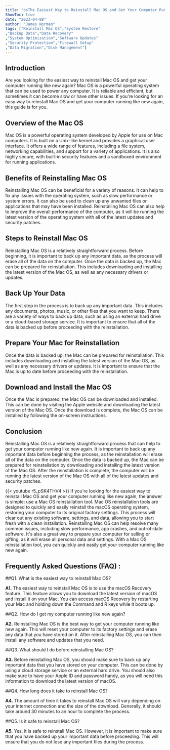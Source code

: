 ```yaml
---
title: "osThe Easiest Way to Reinstall Mac OS and Get Your Computer Running Like New Again!"
ShowToc: true 
date: "2023-04-08"
author: "James Norman" 
tags: ["Reinstall Mac OS","System Restore"
,"Backup Data","Data Recovery"
,"System Optimization","Software Updates"
,"Security Protection","Firewall Setup"
,"Data Migration","Disk Management"]
---
```

## Introduction

Are you looking for the easiest way to reinstall Mac OS and get your computer running like new again? Mac OS is a powerful operating system that can be used to power any computer. It is reliable and efficient, but sometimes it can become slow or have other issues. If you’re looking for an easy way to reinstall Mac OS and get your computer running like new again, this guide is for you.

## Overview of the Mac OS

Mac OS is a powerful operating system developed by Apple for use on Mac computers. It is built on a Unix-like kernel and provides a graphical user interface. It offers a wide range of features, including a file system, networking capabilities, and support for a variety of applications. It is also highly secure, with built-in security features and a sandboxed environment for running applications.

## Benefits of Reinstalling Mac OS

Reinstalling Mac OS can be beneficial for a variety of reasons. It can help to fix any issues with the operating system, such as slow performance or system errors. It can also be used to clean up any unwanted files or applications that may have been installed. Reinstalling Mac OS can also help to improve the overall performance of the computer, as it will be running the latest version of the operating system with all of the latest updates and security patches.

## Steps to Reinstall Mac OS

Reinstalling Mac OS is a relatively straightforward process. Before beginning, it is important to back up any important data, as the process will erase all of the data on the computer. Once the data is backed up, the Mac can be prepared for reinstallation. This includes downloading and installing the latest version of the Mac OS, as well as any necessary drivers or updates.

## Back Up Your Data

The first step in the process is to back up any important data. This includes any documents, photos, music, or other files that you want to keep. There are a variety of ways to back up data, such as using an external hard drive or a cloud-based storage service. It is important to ensure that all of the data is backed up before proceeding with the reinstallation.

## Prepare Your Mac for Reinstallation

Once the data is backed up, the Mac can be prepared for reinstallation. This includes downloading and installing the latest version of the Mac OS, as well as any necessary drivers or updates. It is important to ensure that the Mac is up to date before proceeding with the reinstallation.

## Download and Install the Mac OS

Once the Mac is prepared, the Mac OS can be downloaded and installed. This can be done by visiting the Apple website and downloading the latest version of the Mac OS. Once the download is complete, the Mac OS can be installed by following the on-screen instructions.

## Conclusion

Reinstalling Mac OS is a relatively straightforward process that can help to get your computer running like new again. It is important to back up any important data before beginning the process, as the reinstallation will erase all of the data on the computer. Once the data is backed up, the Mac can be prepared for reinstallation by downloading and installing the latest version of the Mac OS. After the reinstallation is complete, the computer will be running the latest version of the Mac OS with all of the latest updates and security patches.

{{< youtube r5_pSK4THV4 >}} 
If you're looking for the easiest way to reinstall Mac OS and get your computer running like new again, the answer is simple: use a Mac OS reinstallation tool. Mac OS reinstallation tools are designed to quickly and easily reinstall the macOS operating system, restoring your computer to its original factory settings. This process will clear out any existing software, settings, and data, allowing you to start fresh with a clean installation. Reinstalling Mac OS can help resolve many common issues, including slow performance, app crashes, and out-of-date software. It's also a great way to prepare your computer for selling or gifting, as it will erase all personal data and settings. With a Mac OS reinstallation tool, you can quickly and easily get your computer running like new again.

## Frequently Asked Questions (FAQ) :
##Q1. What is the easiest way to reinstall Mac OS?

**A1.** The easiest way to reinstall Mac OS is to use the macOS Recovery feature. This feature allows you to download the latest version of macOS and install it on your Mac. You can access macOS Recovery by restarting your Mac and holding down the Command and R keys while it boots up.

##Q2. How do I get my computer running like new again?

**A2.** Reinstalling Mac OS is the best way to get your computer running like new again. This will reset your computer to its factory settings and erase any data that you have stored on it. After reinstalling Mac OS, you can then install any software and updates that you need.

##Q3. What should I do before reinstalling Mac OS?

**A3.** Before reinstalling Mac OS, you should make sure to back up any important data that you have stored on your computer. This can be done by using a cloud storage service or an external hard drive. You should also make sure to have your Apple ID and password handy, as you will need this information to download the latest version of macOS.

##Q4. How long does it take to reinstall Mac OS?

**A4.** The amount of time it takes to reinstall Mac OS will vary depending on your internet connection and the size of the download. Generally, it should take around 30 minutes to an hour to complete the process.

##Q5. Is it safe to reinstall Mac OS?

**A5.** Yes, it is safe to reinstall Mac OS. However, it is important to make sure that you have backed up your important data before proceeding. This will ensure that you do not lose any important files during the process.





